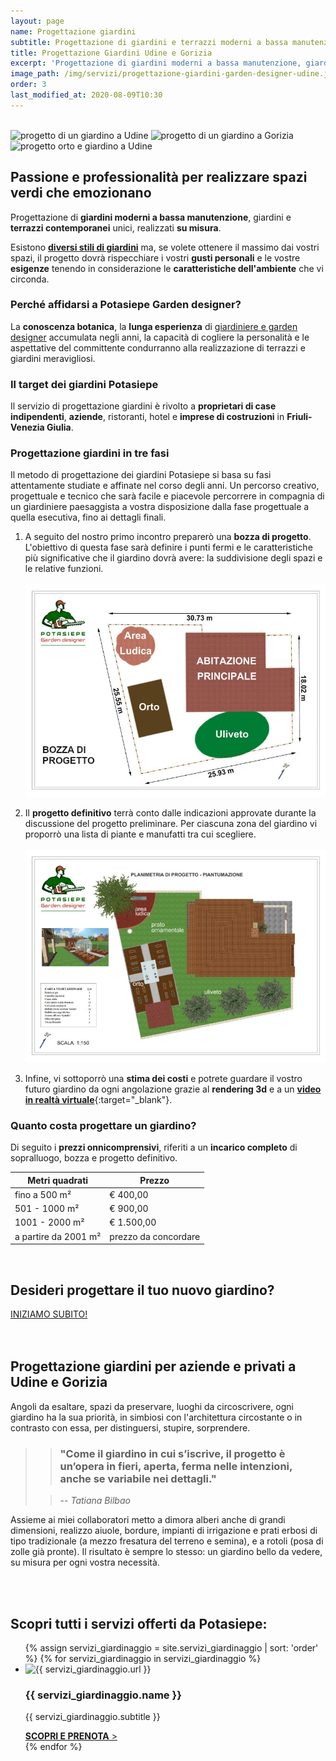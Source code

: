 ```yaml
---
layout: page
name: Progettazione giardini
subtitle: Progettazione di giardini e terrazzi moderni a bassa manutenzione.
title: Progettazione Giardini Udine e Gorizia
excerpt: 'Progettazione di giardini moderni a bassa manutenzione, giardini e terrazzi contemporanei realizzati su misura in base alle esigenze del cliente. Udine, Gorizia'
image_path: /img/servizi/progettazione-giardini-garden-designer-udine.jpg
order: 3
last_modified_at: 2020-08-09T10:30
---
```

<br/>
<div class="carousel">
  <img class="mySlides" src="{{ site.baseurl }}\img\slides\progettazione-giardini\progetto1.jpg" alt="progetto di un giardino a Udine" title="progetto di un giardino a Udine"/>
  <img class="mySlides" src="{{ site.baseurl }}\img\slides\progettazione-giardini\progetto2.jpg" alt="progetto di un giardino a Gorizia" title="progetto di un giardino a Gorizia"/>
  <img class="mySlides" src="{{ site.baseurl }}\img\slides\progettazione-giardini\progetto3.jpg" alt="progetto orto e giardino a Udine" title="progetto orto e giardino a Udine"/>
</div>

## Passione e professionalità per realizzare spazi verdi che emozionano

Progettazione di **giardini moderni a bassa manutenzione**, giardini e **terrazzi contemporanei** unici, realizzati **su misura**.

Esistono [**diversi stili di giardini**](/consigli-di-giardinaggio/come-progettare-il-giardino "guida agli stili e alla progettazione di giardini") ma, se volete ottenere il massimo dai vostri spazi, il progetto dovrà rispecchiare i vostri **gusti personali** e le vostre **esigenze** tenendo in considerazione le **caratteristiche dell'ambiente** che vi circonda.

### Perché affidarsi a Potasiepe Garden designer?

La **conoscenza botanica**, la **lunga esperienza** di [giardiniere e garden designer](/chi-sono/ "Chi sono") accumulata negli anni, la capacità di cogliere la personalità e le aspettative del committente condurranno alla realizzazione di terrazzi e giardini meravigliosi.

### Il target dei giardini Potasiepe

Il servizio di progettazione giardini è rivolto a **proprietari di case indipendenti**, **aziende**, ristoranti, hotel e **imprese di costruzioni** in **Friuli-Venezia Giulia**.

### Progettazione giardini in tre fasi

Il metodo di progettazione dei giardini Potasiepe si basa su fasi attentamente studiate e affinate nel corso degli anni. Un percorso creativo, progettuale e tecnico che sarà facile e piacevole percorrere in compagnia di un giardiniere paesaggista a vostra disposizione dalla fase progettuale a quella esecutiva, fino ai dettagli finali.

1. A seguito del nostro primo incontro preparerò una **bozza di progetto**. L'obiettivo di questa fase sarà definire i punti fermi e le caratteristiche più significative che il giardino dovrà avere: la suddivisione degli spazi e le relative funzioni.
<br/><br/>
![Bozza di progetto di un giardino](\img\slides\progettazione-giardini\bozza-progetto-giardino.jpg "Bozza di progetto di un giardino a Udine")

2. Il **progetto definitivo** terrà conto dalle indicazioni approvate durante la discussione del progetto preliminare. Per ciascuna zona del giardino vi proporrò una lista di piante e manufatti tra cui scegliere.
<br/><br/>
![Progettazione giardini: esempio di planimetria](\img\slides\progettazione-giardini\planimetria.jpg "Progettazione giardini a Udine e Gorizia - planimetria di progetto definitivo")

3. Infine, vi sottoporrò una **stima dei costi** e potrete guardare il vostro futuro giardino da ogni angolazione grazie al **rendering 3d** e a un [**video in realtà virtuale**](https://www.youtube.com/channel/UChOregSevfw5GAASxrTh2DQ "Vai al canale YouTube di Potasiepe - Progettazione giardini a Udine e Gorizia"){:target="_blank"}.

### Quanto costa progettare un giardino?
Di seguito i **prezzi onnicomprensivi**, riferiti a un **incarico completo** di sopralluogo, bozza e progetto definitivo.

| Metri quadrati                        | Prezzo               |
| ------------------------------------  | -------------------- |
| fino a 500 m²                         | € 400,00             |
| 501 - 1000 m²                         | € 900,00             |
| 1001 - 2000 m²                        | € 1.500,00           |
| a partire da 2001 m²                  | prezzo da concordare |

<br/>
<div class="text-center">
  <h2>Desideri progettare il tuo nuovo giardino?</h2>
  <a title="Inizia ora a progettare il tuo nuovo giardino" href="/contatti/" aria-label="Inizia ora a progettare il tuo nuovo giardino" class="button">INIZIAMO SUBITO!</a>
</div>
<br/><br/>

## Progettazione giardini per aziende e privati a Udine e Gorizia

Angoli da esaltare, spazi da preservare, luoghi da circoscrivere, ogni giardino ha la sua priorità, in simbiosi con l'architettura circostante o in contrasto con essa, per distinguersi, stupire, sorprendere.

>> ### "Come il giardino in cui s’iscrive, il progetto è un’opera in fieri, aperta, ferma nelle intenzioni, anche se variabile nei dettagli."
>
>> -- <cite> Tatiana Bilbao </cite>

Assieme ai miei collaboratori metto a dimora alberi anche di grandi dimensioni, realizzo aiuole, bordure, impianti di irrigazione e prati erbosi di tipo tradizionale (a mezzo fresatura del terreno e semina), e a rotoli (posa di zolle già pronte). Il risultato è sempre lo stesso: un giardino bello da vedere, su misura per ogni vostra necessità.

<br/><br/>

## Scopri tutti i servizi offerti da Potasiepe:

<div class="list-collection">
<ul>
  {% assign servizi_giardinaggio = site.servizi_giardinaggio | sort: 'order' %}
  {% for servizi_giardinaggio in servizi_giardinaggio %}
		<li>
      <img src="{% include relative-src.html src=servizi_giardinaggio.image_path %}" alt="{{ servizi_giardinaggio.url }}">
      <div>
      <h3>{{ servizi_giardinaggio.name }}</h3>
      <p>{{ servizi_giardinaggio.subtitle }}</p>
			<a href="{{ site.baseurl }}{{ servizi_giardinaggio.url }}" title="{{ servizi_giardinaggio.url }}"><strong>SCOPRI E PRENOTA</strong> &gt;</a>
      </div>
    </li>
	{% endfor %}
</ul>
</div>
<script>var myIndex=0;function carousel(){var e,l=document.getElementsByClassName("mySlides");for(e=0;e<l.length;e++)l[e].style.display="none";++myIndex>l.length&&(myIndex=1),l[myIndex-1].style.display="block",setTimeout(carousel,2e3)}carousel();</script>
